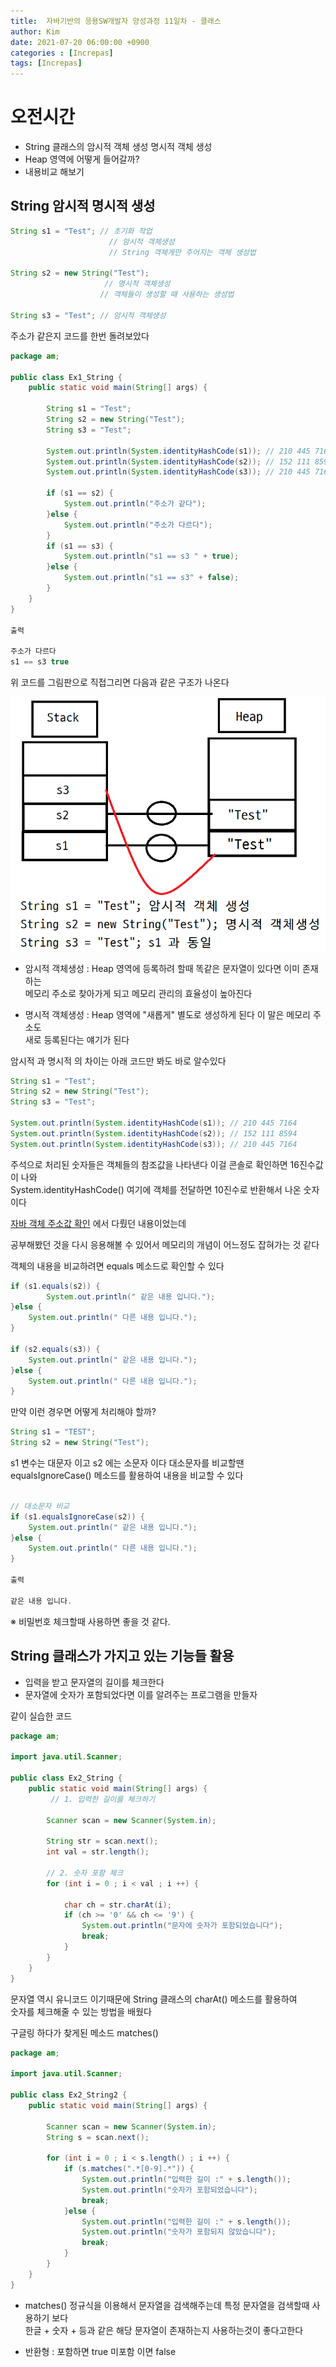 ```yaml
---
title:  자바기반의 응용SW개발자 양성과정 11일차 - 클래스
author: Kim
date: 2021-07-20 06:00:00 +0900
categories : [Increpas]
tags: [Increpas]
---
```


# 오전시간

- String 클래스의 암시적 객체 생성 명시적 객체 생성
- Heap 영역에 어떻게 들어갈까?
- 내용비교 해보기

## String 암시적 명시적 생성 

```java
String s1 = "Test"; // 초기화 작업
                      // 암시적 객체생성
                      // String 객체게만 주어지는 객체 생성법

String s2 = new String("Test"); 
                     // 명시적 객체생성
                    // 객체들이 생성할 때 사용하는 생성법

String s3 = "Test"; // 암시적 객체생성                    
```

주소가 같은지 코드를 한번 돌려보았다<br>

```java
package am;

public class Ex1_String {
	public static void main(String[] args) {
		
		String s1 = "Test";
		String s2 = new String("Test");
		String s3 = "Test";
		
		System.out.println(System.identityHashCode(s1)); // 210 445 7164
		System.out.println(System.identityHashCode(s2)); // 152 111 8594
		System.out.println(System.identityHashCode(s3)); // 210 445 7164
		
		if (s1 == s2) {
			System.out.println("주소가 같다");
		}else {
			System.out.println("주소가 다르다");
		}
		if (s1 == s3) {
			System.out.println("s1 == s3 " + true);
		}else {
			System.out.println("s1 == s3" + false);
		}
	}
}

출력

주소가 다르다
s1 == s3 true
```

위 코드를 그림판으로 직접그리면 다음과 같은 구조가 나온다<br>

<img src = "/post/Java/string.png"><br>


- 암시적 객체생성 : Heap 영역에 등록하려 할때 똑같은 문자열이 있다면 이미 존재하는<br>
                    메모리 주소로 찾아가게 되고 메모리 관리의 효율성이 높아진다<br>

- 명시적 객체생성 : Heap 영역에 "새롭게" 별도로 생성하게 된다 이 말은 메모리 주소도<br>
                    새로 등록된다는 얘기가 된다<br>


암시적 과 명시적 의 차이는 아래 코드만 봐도 바로 알수있다<br>

```java
String s1 = "Test";
String s2 = new String("Test");
String s3 = "Test";
		
System.out.println(System.identityHashCode(s1)); // 210 445 7164
System.out.println(System.identityHashCode(s2)); // 152 111 8594
System.out.println(System.identityHashCode(s3)); // 210 445 7164
```
주석으로 처리된 숫자들은 객체들의 참조값을 나타낸다 이걸 콘솔로 확인하면 16진수값이 나와<br>
System.identityHashCode() 여기에 객체를 전달하면 10진수로 반환해서 나온 숫자이다<br>

<a href ="/posts/obrAddress/">자바 객체 주소값 확인</a> 에서 다뤘던 내용이었는데<br>

공부해봤던 것을 다시 응용해볼 수 있어서 메모리의 개념이 어느정도 잡혀가는 것 같다<br>

객체의 내용을 비교하려면 equals 메소드로 확인할 수 있다

```java
if (s1.equals(s2)) {
        System.out.println(" 같은 내용 입니다.");
}else {
    System.out.println(" 다른 내용 입니다.");
}
    
if (s2.equals(s3)) {
    System.out.println(" 같은 내용 입니다.");
}else {
    System.out.println(" 다른 내용 입니다.");
}
```

만약 이런 경우면 어떻게 처리해야 할까?<br>

```java
String s1 = "TEST";
String s2 = new String("Test");

```

s1 변수는 대문자 이고 s2 에는 소문자 이다 대소문자를 비교할땐<br>
equalsIgnoreCase() 메소드를 활용하여 내용을 비교할 수 있다<br>

```java

// 대소문자 비교
if (s1.equalsIgnoreCase(s2)) {
    System.out.println(" 같은 내용 입니다.");
}else {
    System.out.println(" 다른 내용 입니다.");
}

출력

같은 내용 입니다.
```

※ 비밀번호 체크할때 사용하면 좋을 것 같다.<br>

## String 클래스가 가지고 있는 기능들 활용

- 입력을 받고 문자열의 길이를 체크한다
- 문자열에 숫자가 포함되었다면 이를 알려주는 프로그램을 만들자

같이 실습한 코드 <br>

```java
package am;

import java.util.Scanner;

public class Ex2_String {
	public static void main(String[] args) {
		 // 1. 입력한 길이를 체크하기
		
		Scanner scan = new Scanner(System.in);
	
		String str = scan.next();
		int val = str.length();

		// 2. 숫자 포함 체크
		for (int i = 0 ; i < val ; i ++) {
			
			char ch = str.charAt(i);
			if (ch >= '0' && ch <= '9') {
				System.out.println("문자에 숫자가 포함되었습니다");
				break;
			} 
		}
	}
}
```

문자열 역시 유니코드 이기때문에 String 클래스의 charAt() 메소드를 활용하여<br>
숫자를 체크해줄 수 있는 방법을 배웠다<br>

구글링 하다가 찾게된 메소드 matches() <br>

```java
package am;

import java.util.Scanner;

public class Ex2_String2 {
	public static void main(String[] args) {
		
		Scanner scan = new Scanner(System.in);
		String s = scan.next();

		for (int i = 0 ; i < s.length() ; i ++) {
			if (s.matches(".*[0-9].*")) {
				System.out.println("입력한 길이 :" + s.length());
				System.out.println("숫자가 포함되었습니다");
				break;
			}else {
				System.out.println("입력한 길이 :" + s.length());
				System.out.println("숫자가 포함되지 않았습니다");
				break;
			}
		}
	}
}
```

- matches() 정규식을 이용해서 문자열을 검색해주는데 특정 문자열을 검색할때 사용하기 보다<br>
            한글 + 숫자 + 등과 같은 해당 문자열이 존재하는지 사용하는것이 좋다고한다<br>

- 반환형 : 포함하면 true 미포함 이면 false

